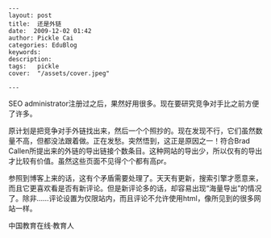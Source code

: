 
    ---
    layout: post  
    title:  还是外链  
    date:  2009-12-02 01:42  
    author: Pickle Cai  
    categories: EduBlog  
    keywords: 
    description:   
    tags:	pickle   
    cover:  "/assets/cover.jpeg"  

    ---  
    
SEO administrator注册过之后，果然好用很多。现在要研究竞争对手比之前方便了许多。



原计划是把竞争对手外链找出来，然后一个个照抄的。现在发现不行，它们虽然数量不高，但都没法跟着做。正在发愁。突然悟到，这正是原因之一！符合Brad Callen所提出来的外链的导出链接个数条目。这种网站的导出少，所以仅有的导出才比较有价值。虽然这些页面不见得个个都有高pr。



参照到博客上来的话，这有个矛盾需要处理了。天天有更新，搜索引擎才愿意来，而且它更喜欢看是否有新评论。但是新评论多的话，却容易出现“海量导出”的情况了。除非……评论设置为仅限站内，而且评论不允许使用html，像所见到的很多网站一样。



		    
 中国教育在线·教育人

